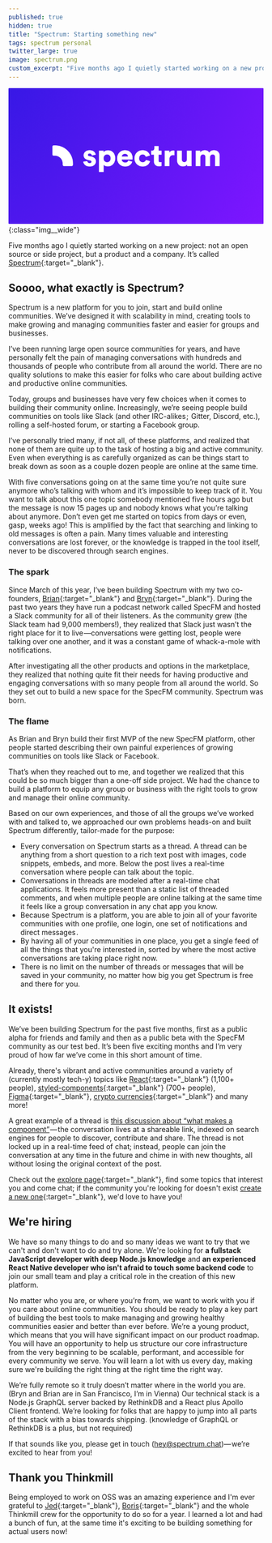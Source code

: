 ```yaml
---
published: true
hidden: true
title: "Spectrum: Starting something new"
tags: spectrum personal
twitter_large: true
image: spectrum.png
custom_excerpt: "Five months ago I quietly started working on a new project: not an open source or side project, but a product and a company. Say hello to Spectrum!"
---
```


![Spectrum logo](/img/spectrum.png){:class="img__wide"}

Five months ago I quietly started working on a new project: not an open source or side project, but a product and a company. It’s called [Spectrum](https://spectrum.chat){:target="_blank"}.

## Soooo, what exactly is Spectrum?

Spectrum is a new platform for you to join, start and build online communities. We’ve designed it with scalability in mind, creating tools to make growing and managing communities faster and easier for groups and businesses.

I’ve been running large open source communities for years, and have personally felt the pain of managing conversations with hundreds and thousands of people who contribute from all around the world. There are no quality solutions to make this easier for folks who care about building active and productive online communities.

Today, groups and businesses have very few choices when it comes to building their community online. Increasingly, we’re seeing people build communities on tools like Slack (and other IRC-alikes ;  Gitter, Discord, etc.), rolling a self-hosted forum, or starting a Facebook group.

I’ve personally tried many, if not all, of these platforms, and realized that none of them are quite up to the task of hosting a big and active community. Even when everything is as carefully organized as can be things start to break down as soon as a couple dozen people are online at the same time.

With five conversations going on at the same time you’re not quite sure anymore who’s talking with whom and it’s impossible to keep track of it. You want to talk about this one topic somebody mentioned five hours ago but the message is now 15 pages up and nobody knows what you’re talking about anymore. Don’t even get me started on topics from days or even, gasp, weeks ago! This is amplified by the fact that searching and linking to old messages is often a pain. Many times valuable and interesting conversations are lost forever, or the knowledge is trapped in the tool itself, never to be discovered through search engines.

### The spark

Since March of this year, I’ve been building Spectrum with my two co-founders, [Brian](https://twitter.com/brian_lovin){:target="_blank"} and [Bryn](https://twitter.com/uberbryn){:target="_blank"}. During the past two years they have run a podcast network called SpecFM and hosted a Slack community for all of their listeners. As the community grew (the Slack team had 9,000 members!), they realized that Slack just wasn’t the right place for it to live —conversations were getting lost, people were talking over one another, and it was a constant game of whack-a-mole with notifications.

After investigating all the other products and options in the marketplace, they realized that nothing quite fit their needs for having productive and engaging conversations with so many people from all around the world. So they set out to build a new space for the SpecFM community. Spectrum was born.

### The flame

As Brian and Bryn build their first MVP of the new SpecFM platform, other people started describing their own painful experiences of growing communities on tools like Slack or Facebook.

That’s when they reached out to me, and together we realized that this could be so much bigger than a one-off side project. We had the chance to build a platform to equip any group or business with the right tools to grow and manage their online community.

Based on our own experiences, and those of all the groups we’ve worked with and talked to, we approached our own problems heads-on and built Spectrum differently, tailor-made for the purpose:

- Every conversation on Spectrum starts as a thread. A thread can be anything from a short question to a rich text post with images, code snippets, embeds, and more. Below the post lives a real-time conversation where people can talk about the topic.
- Conversations in threads are modeled after a real-time chat applications. It feels more present than a static list of threaded comments, and when multiple people are online talking at the same time it feels like a group conversation in any chat app you know.
- Because Spectrum is a platform, you are able to join all of your favorite communities with one profile, one login, one set of notifications and direct messages .
- By having all of your communities in one place, you get a single feed of all the things that you're interested in, sorted by where the most active conversations are taking place right now.
- There is no limit on the number of threads or messages that will be saved in your community, no matter how big you get Spectrum is free and there for you.

## It exists!

We’ve been building Spectrum for the past five months, first as a public alpha for friends and family and then as a public beta with the SpecFM community as our test bed. It’s been five exciting months and I’m very proud of how far we’ve come in this short amount of time.

Already, there's vibrant and active communities around a variety of (currently mostly tech-y) topics like [React](https://spectrum.chat/react){:target="_blank"} (1,100+ people), [styled-components](https://spectrum.chat/styled-components){:target="_blank"} (700+ people), [Figma](https://spectrum.chat/figma){:target="_blank"}, [crypto currencies](https://spectrum.chat/crypto){:target="_blank"} and many more!

A great example of a thread is [this discussion about “what makes a component”](https://spectrum.chat/thread/d350b632-a12b-4490-97f8-603384142e01) — the conversation lives at a shareable link, indexed on search engines for people to discover, contribute and share. The thread is not locked up in a real-time feed of chat; instead, people can join the conversation at any time in the future and chime in with new thoughts, all without losing the original context of the post.

Check out the [explore page](https://spectrum.chat/explore){:target="_blank"}, find some topics that interest you and come chat; if the community you're looking for doesn't exist [create a new one](https://spectrum.chat/new/community){:target="_blank"}, we'd love to have you!

## We're hiring

We have so many things to do and so many ideas we want to try that we can't and don't want to do and try alone. We're looking for **a fullstack JavaScript developer with deep Node.js knowledge** and **an experienced React Native developer who isn't afraid to touch some backend code** to join our small team and play a critical role in the creation of this new platform.

No matter who you are, or where you’re from, we want to work with you if you care about online communities. You should be ready to play a key part of building the best tools to make managing and growing healthy communities easier and better than ever before. We’re a young product, which means that you will have significant impact on our product roadmap. You will have an opportunity to help us structure our core infrastructure from the very beginning to be scalable, performant, and accessible for every community we serve. You will learn a lot with us every day, making sure we're building the right thing at the right time the right way.

We’re fully remote so it truly doesn’t matter where in the world you are. (Bryn and Brian are in San Francisco, I’m in Vienna) Our technical stack is a Node.js GraphQL server backed by RethinkDB and a React plus Apollo Client frontend. We’re looking for folks that are happy to jump into all parts of the stack with a bias towards shipping. (knowledge of GraphQL or RethinkDB is a plus, but not required)

If that sounds like you, please get in touch ([hey@spectrum.chat](mailto:hey@spectrum.chat))— we’re excited to hear from you!

## Thank you Thinkmill

Being employed to work on OSS was an amazing experience and I'm ever grateful to [Jed](https://twitter.com/JedWatson){:target="_blank"}, [Boris](https://twitter.com/BorisBozic){:target="_blank"} and the whole Thinkmill crew for the opportunity to do so for a year. I learned a lot and had a bunch of fun, at the same time it's exciting to be building something for actual users now!
